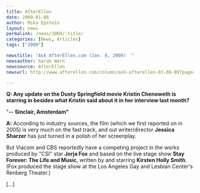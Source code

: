 ```yaml
---
title: AfterEllen
date: 2009-01-06
author: Mika Epstein
layout: news
permalink: /news/2009/:title/
categories: [News, Articles]
tags: ["2009"]

newstitle: "Ask AfterEllen.com (Jan. 6, 2009)  "
newsauthor: Sarah Warn  
newssource: AfterEllen  
newsurl: http://www.afterellen.com/column/ask-afterellen-01-06-09?page=0%2C3  

---
```


**Q: Any update on the Dusty Springfield movie Kristin Chenoweth is starring in besides what Kristin said about it in her interview last month?**

"**-- Sinclair, Amsterdam"**

**A:** According to industry sources, the film (which we first reported on in 2005) is very much on the fast track, and out writer/director **Jessica Sharzer** has just turned in a polish of her screenplay.

But Viacom and CBS reportedly have a competing project in the works produced by "CSI" star **Jorja Fox** and based on the live stage show **Stay Forever: The Life and Music**, written by and starring **Kirsten Holly Smith**. (Fox produced the stage show at the Los Angeles Gay and Lesbian Center's Renberg Theater.)

[...]

